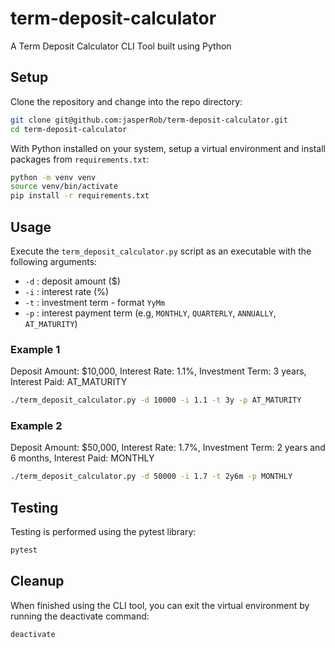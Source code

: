 # term-deposit-calculator

A Term Deposit Calculator CLI Tool built using Python

## Setup

Clone the repository and change into the repo directory:

```sh
git clone git@github.com:jasperRob/term-deposit-calculator.git
cd term-deposit-calculator
```

With Python installed on your system, setup a virtual environment and
install packages from `requirements.txt`:

```sh
python -m venv venv
source venv/bin/activate
pip install -r requirements.txt
```

## Usage

Execute the `term_deposit_calculator.py` script as an executable with the
following arguments:

- `-d` : deposit amount ($)
- `-i` : interest rate (%)
- `-t` : investment term - format `YyMm`
- `-p` : interest payment term (e.g, `MONTHLY`, `QUARTERLY`, `ANNUALLY`, `AT_MATURITY`)

### Example 1

Deposit Amount: $10,000, Interest Rate: 1.1%, Investment Term: 3 years,
Interest Paid: AT_MATURITY

```sh
./term_deposit_calculator.py -d 10000 -i 1.1 -t 3y -p AT_MATURITY
```

### Example 2

Deposit Amount: $50,000, Interest Rate: 1.7%, Investment Term: 2 years and 6 months,
Interest Paid: MONTHLY

```sh
./term_deposit_calculator.py -d 50000 -i 1.7 -t 2y6m -p MONTHLY
```

## Testing

Testing is performed using the pytest library:

```sh
pytest
```

## Cleanup

When finished using the CLI tool, you can exit the virtual environment by
running the deactivate command:

```sh
deactivate
```
